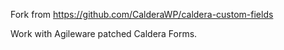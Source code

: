 Fork from https://github.com/CalderaWP/caldera-custom-fields

Work with Agileware patched Caldera Forms.